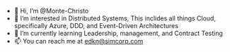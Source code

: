 - 👋 Hi, I’m @Monte-Christo
- 👀 I’m interested in Distributed Systems, This inclides all things Cloud, specifically Azure, DDD, and Event-Driven Architectures
- 🌱 I’m currently learning Leadership, management, and Contract Testing
- 📫 You can reach me at edkn@simcorp.com

<!---
Monte-Christo/Monte-Christo is a ✨ special ✨ repository because its `README.md` (this file) appears on your GitHub profile.
You can click the Preview link to take a look at your changes.
--->
